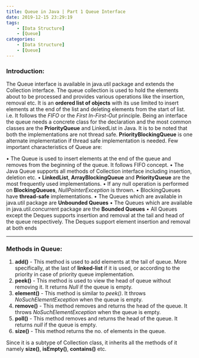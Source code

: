 ```yaml
---
title: Queue in Java | Part 1 Queue Interface
date: 2019-12-15 23:29:19
tags:
    - [Data Structure]
    - [Queue]
categories:
    - [Data Structure]
    - [Queue]
---
```


### Introduction:
The Queue interface is available in java.util package and extends the Collection interface. The queue collection is used to hold the elements about to be processed and provides various operations like the insertion, removal etc. It is an **ordered list of objects** with its use limited to insert elements at the end of the list and deleting elements from the start of list. i.e. It follows the *FIFO* or the *First In-First-Out* principle. Being an interface the queue needs a concrete class for the declaration and the most common classes are the **PriorityQueue** and LinkedList in Java. It is to be noted that both the implementations are not thread safe. **PriorityBlockingQueue** is one alternate implementation if thread safe implementation is needed. Few important characteristics of Queue are:

<!-- more -->

• The Queue is used to insert elements at the end of the queue and removes from the beginning of the queue. It follows FIFO concept.
• The Java Queue supports all methods of Collection interface including insertion, deletion etc.
• **LinkedList**, **ArrayBlockingQueue** and **PriorityQueue** are the most frequently used implementations.
• If any null operation is performed on **BlockingQueues**, *NullPointerException* is thrown.
• BlockingQueues have **thread-safe** implementations.
• The Queues which are available in java.util package are **Unbounded Queues**
• The Queues which are available in java.util.concurrent package are the **Bounded Queues**
• All Queues except the Deques supports insertion and removal at the tail and head of the queue respectively. The Deques support element insertion and removal at both ends
	
---

### Methods in Queue:
1. **add()** - This method is used to add elements at the tail of queue. More specifically, at the last of **linked-list** if it is used, or according to the priority in case of priority queue implementation.
2. **peek()** - This method is used to view the head of queue without removing it. It returns *Null* if the queue is empty.
3. **element()** - This method is similar to *peek()*. It throws *NoSuchElementException* when the queue is empty.
4. **remove()** - This method removes and returns the head of the queue. It throws *NoSuchElementException* when the queue is empty. 
5. **poll()** - This method removes and returns the head of the queue. It returns *null* if the queue is empty. 
6. **size()** - This method returns the no. of elements in the queue.
	
Since it is a subtype of Collection class, it inherits all the methods of it namely **size()**, **isEmpty()**, **contains()** etc.
